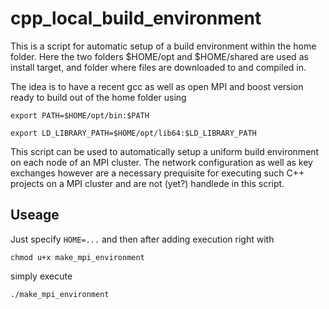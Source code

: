 # cpp_local_build_environment

This is a script for automatic setup of a build environment within the home folder. Here the two folders $HOME/opt and $HOME/shared are used as install target, and folder where files are downloaded to and compiled in.

The idea is to have a recent gcc as well as open MPI and boost version ready to build out of the home folder using

`export PATH=$HOME/opt/bin:$PATH`

`export LD_LIBRARY_PATH=$HOME/opt/lib64:$LD_LIBRARY_PATH`


This script can be used to automatically setup a uniform build environment on each node of an MPI cluster.
The network configuration as well as key exchanges however are a necessary prequisite for 
executing such C++ projects on a MPI cluster and are not (yet?) handlede in this script.

## Useage

Just specify `HOME=...`
and then after adding execution right with

  `chmod u+x make_mpi_environment	`
  
simply execute

  `./make_mpi_environment`
